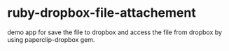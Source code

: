 # ruby-dropbox-file-attachement
demo app for save the file to dropbox and access the file from dropbox by using paperclip-dropbox gem. 
